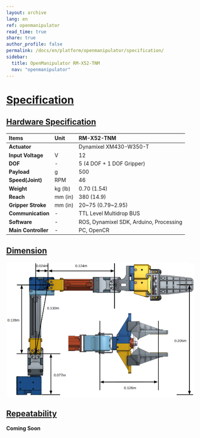 ```yaml
---
layout: archive
lang: en
ref: openmanipulator
read_time: true
share: true
author_profile: false
permalink: /docs/en/platform/openmanipulator/specification/
sidebar:
  title: OpenManipulator RM-X52-TNM
  nav: "openmanipulator"
---
```


<div style="counter-reset: h1 1"></div>

# [Specification](#specification)

## [Hardware Specification](#hardware-specification)

| Items               | Unit    | RM-X52-TNM                              |
|:--------------------|:--------|:----------------------------------------|
| **Actuator**        |         | Dynamixel XM430-W350-T                  |
| **Input Voltage**   | V       | 12                                      |
| **DOF**             | -       | 5 (4 DOF + 1 DOF Gripper)               |
| **Payload**         | g       | 500                                     |
| **Speed(Joint)**    | RPM     | 46                                      |
| **Weight**          | kg (lb) | 0.70  (1.54)                            |
| **Reach**           | mm (in) | 380   (14.9)                            |
| **Gripper Stroke**  | mm (in) | 20~75 (0.79~2.95)                       |
| **Communication**   | -       | TTL Level Multidrop BUS                 |
| **Software**        | -       | ROS, Dynamixel SDK, Arduino, Processing |
| **Main Controller** | -       | PC, OpenCR                              |

## [Dimension](#dimension)

![](/assets/images/platform/openmanipulator/OpenManipulator_Chain_spec_side.png)

<!-- ![](/assets/images/platform/openmanipulator/OpenManipulator_Chain_spec_gripper.jpg) -->

## [Repeatability](#repeatability)

**Coming Soon**

